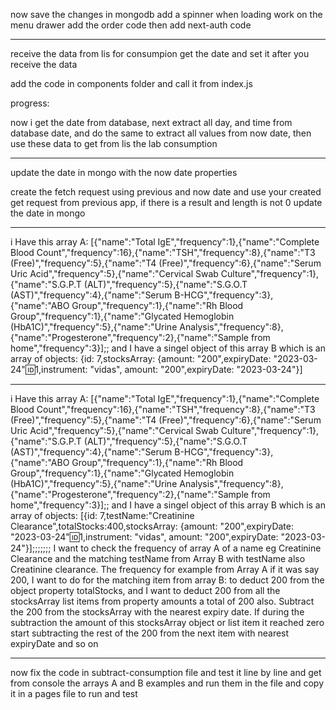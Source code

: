 now save the changes in mongodb
add a spinner when loading
work on the menu drawer
add the order code
then add next-auth code

---

receive the data from lis for consumpion get the date and set it after you receive the data

add the code in components folder and call it from index.js

progress:

now i get the date from database,
next extract all day, and time from database date, and do the same to extract all values from now date, then use these data to get from lis the lab consumption

---

update the date in mongo with the now date properties

create the fetch request using previous and now date and use your created get request from previous app, if there is a result and length is not 0 update the date in mongo

---

i Have this array A: [{"name":"Total IgE","frequency":1},{"name":"Complete Blood Count","frequency":16},{"name":"TSH","frequency":8},{"name":"T3 (Free)","frequency":5},{"name":"T4 (Free)","frequency":6},{"name":"Serum Uric Acid","frequency":5},{"name":"Cervical Swab Culture","frequency":1},{"name":"S.G.P.T (ALT)","frequency":5},{"name":"S.G.O.T (AST)","frequency":4},{"name":"Serum B-HCG","frequency":3},{"name":"ABO Group","frequency":1},{"name":"Rh Blood Group","frequency":1},{"name":"Glycated Hemoglobin (HbA1C)","frequency":5},{"name":"Urine Analysis","frequency":8},{"name":"Progesterone","frequency":2},{"name":"Sample from home","frequency":3}];; and I have a singel object of this array B which is an array of objects:
{id: 7,stocksArray: {amount: "200",expiryDate: "2023-03-24":id:1,instrument: "vidas", amount: "200",expiryDate: "2023-03-24"}]

---

i Have this array A: [{"name":"Total IgE","frequency":1},{"name":"Complete Blood Count","frequency":16},{"name":"TSH","frequency":8},{"name":"T3 (Free)","frequency":5},{"name":"T4 (Free)","frequency":6},{"name":"Serum Uric Acid","frequency":5},{"name":"Cervical Swab Culture","frequency":1},{"name":"S.G.P.T (ALT)","frequency":5},{"name":"S.G.O.T (AST)","frequency":4},{"name":"Serum B-HCG","frequency":3},{"name":"ABO Group","frequency":1},{"name":"Rh Blood Group","frequency":1},{"name":"Glycated Hemoglobin (HbA1C)","frequency":5},{"name":"Urine Analysis","frequency":8},{"name":"Progesterone","frequency":2},{"name":"Sample from home","frequency":3}];; and I have a singel object of this array B which is an array of objects:
[{id: 7,testName:"Creatinine Clearance",totalStocks:400,stocksArray: {amount: "200",expiryDate: "2023-03-24":id:1,instrument: "vidas", amount: "200",expiryDate: "2023-03-24"}];;;;;;; I want to check the frequency of array A of a name eg Creatinine Clearance and the matching testName from Array B with testName also Creatinine clearance. The frequency for example from Array A if it was say 200, I want to do for the matching item from array B: to deduct 200 from the object property totalStocks, and I want to deduct 200 from all the stocksArray list items from property amounts a total of 200 also. Subtract the 200 from the stocksArray with the nearest expiry date. If during the subtraction the amount of this stocksArray object or list item it reached zero start subtracting the rest of the 200 from the next item with nearest expiryDate and so on

---

now fix the code in subtract-consumption file and test it line by line and get from console the arrays A and B examples and run them in the file and copy it in a pages file to run and test
